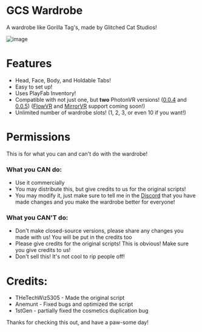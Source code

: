 # GCS Wardrobe
A wardrobe like Gorilla Tag's, made by Glitched Cat Studios!

![image](https://github.com/Glitched-Cat-Studios/GCS-Wardrobe/assets/132825368/285d7b87-15bf-4896-b74f-9d7f3efd6041)

# Features
- Head, Face, Body, and Holdable Tabs!
- Easy to set up!
- Uses PlayFab Inventory!
- Compatible with not just one, but __two__ PhotonVR versions! ([0.0.4](https://github.com/fchb1239/PhotonVR/releases/tag/0.0.4) and [0.0.5](https://github.com/fchb1239/PhotonVR/releases/tag/0.0.5)) ([FlowVR](https://github.com/rxxyn/FlowVR) and [MirrorVR](https://github.com/MirrorVR/MirrorVR) support coming soon!)
- Unlimited number of wardrobe slots! (1, 2, 3, or even 10 if you want!)

# Permissions
This is for what you can and can't do with the wardrobe!

### What you CAN do:
- Use it commercially
- You may distribute this, but give credits to us for the original scripts!
- You may modify it, just make sure to tell me in the [Discord](https://discord.gg/gcsdevhub) that you have made changes and you make the wardrobe better for everyone!

### What you CAN'T do:
- Don't make closed-source versions, please share any changes you made with us! You will be put in the credits too 
- Please give credits for the original scripts! This is obvious! Make sure you give credits to us!
- Don't sell this! It's not cool to rip people off!

# Credits:
- THeTechWiz5305 - Made the original script
- Anemunt - Fixed bugs and optimized the script
- 1stGen - partially fixed the cosmetics duplication bug

Thanks for checking this out, and have a paw-some day!
